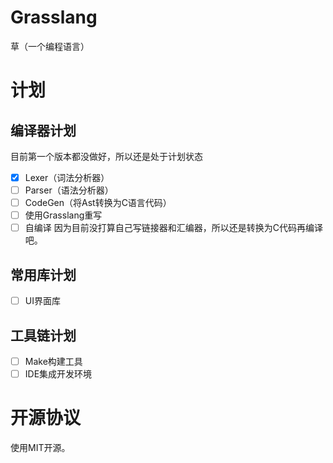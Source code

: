 # Grasslang
草（一个编程语言）

# 计划
## 编译器计划
目前第一个版本都没做好，所以还是处于计划状态     
- [x] Lexer（词法分析器）
- [ ] Parser（语法分析器）
- [ ] CodeGen（将Ast转换为C语言代码）
- [ ] 使用Grasslang重写
- [ ] 自编译
因为目前没打算自己写链接器和汇编器，所以还是转换为C代码再编译吧。     

## 常用库计划
- [ ] UI界面库

## 工具链计划
- [ ] Make构建工具
- [ ] IDE集成开发环境

# 开源协议
使用MIT开源。
